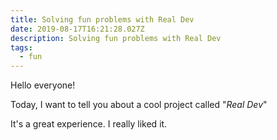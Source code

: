 ```yaml
---
title: Solving fun problems with Real Dev
date: 2019-08-17T16:21:28.027Z
description: Solving fun problems with Real Dev
tags:
  - fun
---
```

Hello everyone!

Today, I want to tell you about a cool project called "*Real Dev*"

It's a great experience. I really liked it.

